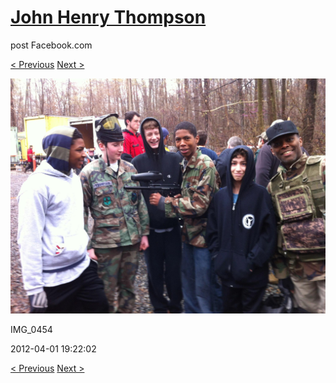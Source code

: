 # [John Henry Thompson](../README.md)
post Facebook.com

[< Previous](2012-04-01-10.md) [Next >](2012-04-01-12.md)

[![](../media/2012-04-01/Paintball-14th-B-day-IMG_0454.jpg)](../README.md)

IMG_0454

2012-04-01 19:22:02

[< Previous](2012-04-01-10.md) [Next >](2012-04-01-12.md)